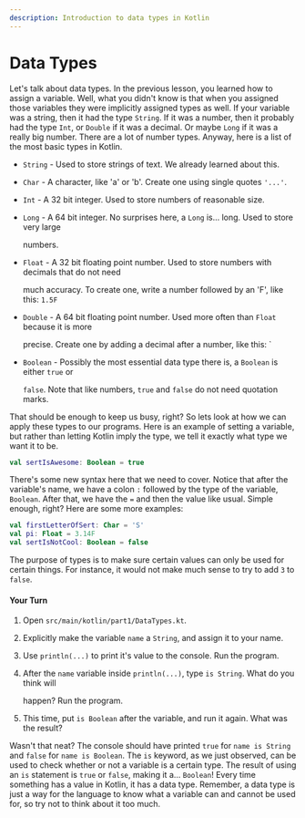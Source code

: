 ```yaml
---
description: Introduction to data types in Kotlin
---
```


# Data Types

Let's talk about data types. In the previous lesson, you learned how to assign a variable. Well, what you didn't know is that when you assigned those variables they were implicitly assigned types as well. If your variable was a string, then it had the type `String`. If it was a number, then it probably had the type `Int`, or `Double` if it was a decimal. Or maybe `Long` if it was a really big number. There are a lot of number types. Anyway, here is a list of the most basic types in Kotlin.

* `String` - Used to store strings of text. We already learned about this.
* `Char` - A character, like 'a' or 'b'. Create one using single quotes `'...'`. 
* `Int` - A 32 bit integer. Used to store numbers of reasonable size.
* `Long` - A 64 bit integer. No surprises here, a `Long` is... long. Used to store very large 

  numbers.  

* `Float` - A 32 bit floating point number. Used to store numbers with decimals that do not need

  much accuracy. To create one, write a number followed by an 'F', like this: `1.5F`

* `Double` - A 64 bit floating point number. Used more often than `Float` because it is more

  precise. Create one by adding a decimal after a number, like this: \`

* `Boolean` - Possibly the most essential data type there is, a `Boolean` is either `true` or 

  `false`. Note that like numbers, `true` and `false` do not need quotation marks.

That should be enough to keep us busy, right? So lets look at how we can apply these types to our programs. Here is an example of setting a variable, but rather than letting Kotlin imply the type, we tell it exactly what type we want it to be.

```kotlin
val sertIsAwesome: Boolean = true
```

There's some new syntax here that we need to cover. Notice that after the variable's name, we have a colon `:` followed by the type of the variable, `Boolean`. After that, we have the `=` and then the value like usual. Simple enough, right? Here are some more examples:

```kotlin
val firstLetterOfSert: Char = 'S'
val pi: Float = 3.14F
val sertIsNotCool: Boolean = false
```

The purpose of types is to make sure certain values can only be used for certain things. For instance, it would not make much sense to try to add `3` to `false`.

#### Your Turn

1. Open `src/main/kotlin/part1/DataTypes.kt`.
2. Explicitly make the variable `name` a `String`, and assign it to your name.
3. Use `println(...)` to print it's value to the console. Run the program.
4. After the `name` variable inside `println(...)`, type `is String`. What do you think will

   happen? Run the program.

5. This time, put `is Boolean` after the variable, and run it again. What was the result?

Wasn't that neat? The console should have printed `true` for `name is String` and `false` for `name is Boolean`. The `is` keyword, as we just observed, can be used to check whether or not a variable is a certain type. The result of using an `is` statement is `true` or `false`, making it a... `Boolean`! Every time something has a value in Kotlin, it has a data type. Remember, a data type is just a way for the language to know what a variable can and cannot be used for, so try not to think about it too much.

